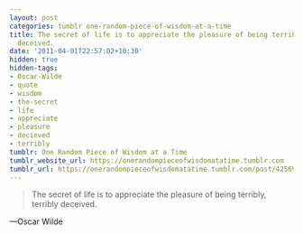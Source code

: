 ```yaml
---
layout: post
categories: tumblr one-random-piece-of-wisdom-at-a-time
title: The secret of life is to appreciate the pleasure of being terribly, terribly
  deceived.
date: '2011-04-01T22:57:02+10:30'
hidden: true
hidden-tags:
- Oscar-Wilde
- quote
- wisdom
- the-secret
- life
- appreciate
- pleasure
- decieved
- terribly
tumblr: One Random Piece of Wisdom at a Time
tumblr_website_url: https://onerandompieceofwisdomatatime.tumblr.com
tumblr_url: https://onerandompieceofwisdomatatime.tumblr.com/post/4256972028/the-secret-of-life-is-to-appreciate-the-pleasure
---
```

> The secret of life is to appreciate the pleasure of being terribly, terribly deceived.

—Oscar Wilde
